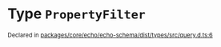 # Type `PropertyFilter`
<sub>Declared in [packages/core/echo/echo-schema/dist/types/src/query.d.ts:6]()</sub>
